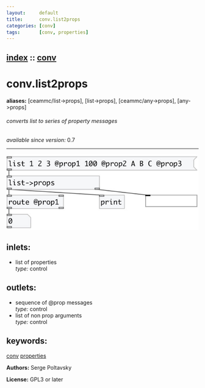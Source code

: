 ```yaml
---
layout:     default
title:      conv.list2props
categories: [conv]
tags:       [conv, properties]
---
```

[index](index.html) :: [conv](category_conv.html)
---

# conv.list2props
**aliases:** [ceammc/list-&gt;props], [list-&gt;props], [ceammc/any-&gt;props], [any-&gt;props]


###### converts list to series of property messages

*available since version:* 0.7

---




[![example](../examples/img/conv.list2props.jpg)](../examples/pd/conv.list2props.pd)









## inlets:

* list of properties<br>
_type:_ control



## outlets:

* sequence of @prop messages<br>
_type:_ control
* list of non prop arguments<br>
_type:_ control



## keywords:

[conv](keywords/conv.html)
[properties](keywords/properties.html)






**Authors:** Serge Poltavsky




**License:** GPL3 or later





